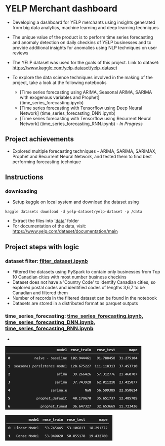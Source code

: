 # YELP Merchant dashboard

- Developing a dashboard for YELP merchants using insights generated from big data analytics, machine learning and deep learning techniques

- The unique value of the product is to perform time series forecasting and anomaly detection on daily checkins of YELP businesses and to provide additional insights for anomalies using NLP techniques on user reviews 

- The YELP dataset was used for the goals of this project. Link to dataset:
https://www.kaggle.com/yelp-dataset/yelp-dataset

- To explore the data science techniques involved in the making of the project, take a look at the following notebooks
    - [Time series forecasting using ARIMA, Seasonal ARIMA, SARIMA with exogenous variables and Prophet] (time_series_forecasting.ipynb)
    - [Time series forecasting with Tensorflow using Deep Neural Network] (time_series_forecasting_DNN.ipynb)
    - [Time series forecasting with Tensorflow using Recurrent Neural Network] (time_series_forecasting_RNN.ipynb) - *In Progress*


## Project achievements

-  Explored multiple forecasting techniques - ARIMA, SARIMA, SARIMAX, Prophet and Recurrent Neural Network, and tested them to find best performing forecasting technique

## Instructions

### downloading 
- Setup kaggle on local system and download the dataset using

```
kaggle datasets download -d yelp-dataset/yelp-dataset -p /data
```
- Extract the files into '[data](data)' folder
- For documentation of the data, visit:
https://www.yelp.com/dataset/documentation/main
## Project steps with logic

### dataset filter: [filter_dataset.ipynb](filter_dataset.ipynb)
- Filtered the datasets using PySpark to contain only businesses from Top 10 Canadian cities with most number business checkins
- Dataset does not have a 'Country Code' to identify Canadian cities, so explored postal codes and identified codes of lengths 3,6,7 to be Canadian and filtered them
- Number of records in the filtered dataset can be found in the notebook
- Datasets are stored in a distributed format as parquet outputs

### time_series_forecasting: [time_series_forecasting.ipynb](time_series_forecasting.ipynb), [time_series_forecasting_DNN.ipynb](time_series_forecasting_DNN.ipynb), [time_series_forecasting_RNN.ipynb](time_series_forecasting_RNN.ipynb)
-

![](/images/time_series_forecasting.png)

![](/images/time_series_forecasting_DNN.png)

